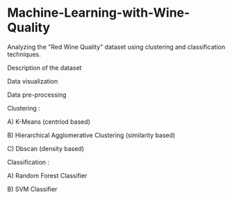 # Machine-Learning-with-Wine-Quality
 Analyzing the "Red Wine Quality" dataset using clustering and classification techniques.
 

Description of the dataset

Data visualization

Data pre-processing

Clustering :

 A) K-Means (centriod based)
 
 B) Hierarchical Agglomerative Clustering (similarity based)
 
 C) Dbscan (density based)
 
 
Classification :

 A) Random Forest Classifier
 
 B) SVM Classifier
